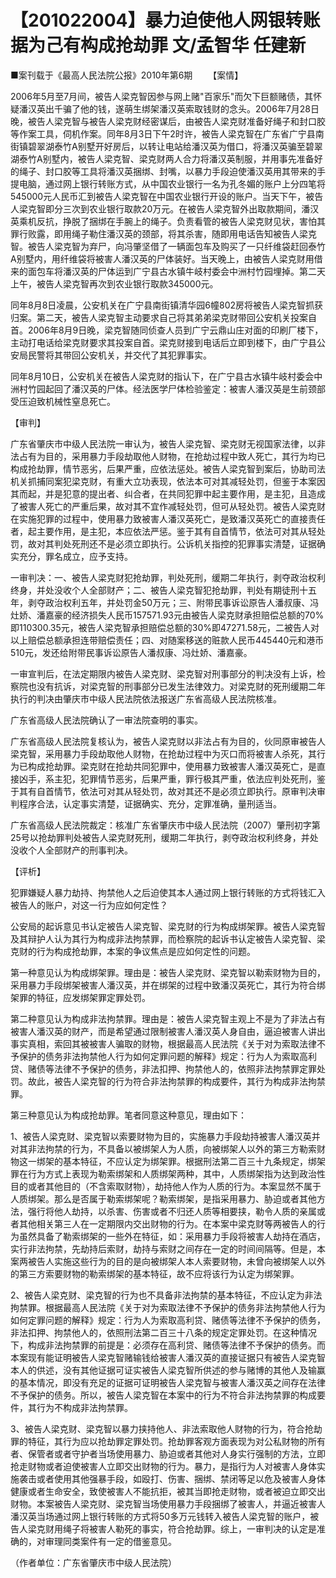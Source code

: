 # 【201022004】暴力迫使他人网银转账据为己有构成抢劫罪 文/孟智华 任建新

■案刊载于《最高人民法院公报》2010年第6期 　　【案情】

2006年5月至7月间，被告人梁克智因参与网上赌"百家乐"而欠下巨额赌债，其怀疑潘汉英出千骗了他的钱，遂萌生绑架潘汉英索取钱财的念头。2006年7月28日晚，被告人梁克智与被告人梁克财经密谋后，由被告人梁克财准备好绳子和封口胶等作案工具，伺机作案。同年8月3日下午2时许，被告人梁克智在广东省广宁县南街镇碧翠湖泰竹A别墅开好房后，以转让电站给潘汉英为借口，将潘汉英骗至碧翠湖泰竹A别墅内，被告人梁克智、梁克财两人合力将潘汉英制服，并用事先准备好的绳子、封口胶等工具将潘汉英捆绑、封嘴，以暴力手段迫使潘汉英用其带来的手提电脑，通过网上银行转账方式，从中国农业银行一名为孔冬媚的账户上分四笔将545000元人民币汇到被告人梁克智在中国农业银行开设的账户。当天下午，被告人梁克智即分三次到农业银行取款20万元。在被告人梁克智外出取款期间，潘汉英乘机反抗，挣脱了捆绑在手腕上的绳子。负责看管的被告人梁克财见状，害怕其罪行败露，即用绳子勒住潘汉英的颈部，将其杀害，随即用电话告知被告人梁克智。被告人梁克智为弃尸，向冯肇坚借了一辆面包车及购买了一只纤维袋赶回泰竹A别墅内，用纤维袋将被害人潘汉英的尸体装好。当天晚上，由被告人梁克财用借来的面包车将潘汉英的尸体运到广宁县古水镇牛岐村委会中洲村竹园埋掉。第二天上午，被告人梁克智再次到农业银行取款345000元。

同年8月8日凌晨，公安机关在广宁县南街镇清华园6幢802房将被告人梁克智抓获归案。第二天，被告人梁克智主动要求自己将其弟弟梁克财带回公安机关投案自首。2006年8月9日晚，梁克智随同侦查人员到广宁云鼎山庄对面的印刷厂楼下，主动打电话给梁克财要求其投案自首。梁克财接到电话后立即到楼下，由广宁县公安局民警将其带回公安机关，并交代了其犯罪事实。

同年8月10日，公安机关在被告人梁克财的指认下，在广宁县古水镇牛岐村委会中洲村竹园起回了潘汉英的尸体。经法医学尸体检验鉴定：被害人潘汉英是生前颈部受压迫致机械性窒息死亡。

【审判】

广东省肇庆市中级人民法院一审认为，被告人梁克智、梁克财无视国家法律，以非法占有为目的，采用暴力手段劫取他人财物，在抢劫过程中致人死亡，其行为均已构成抢劫罪，情节恶劣，后果严重，应依法惩处。被告人梁克智到案后，协助司法机关抓捕同案犯梁克财，有重大立功表现，依法本可对其减轻处罚，但鉴于本案因其而起，并是犯意的提出者、纠合者，在共同犯罪中起主要作用，是主犯，且造成了被害人死亡的严重后果，故对其不宜作减轻处罚，但可从轻处罚。被告人梁克财在实施犯罪的过程中，使用暴力致被害人潘汉英死亡，是致潘汉英死亡的直接责任者，起主要作用，是主犯，本应依法严惩。鉴于其有自首情节，依法可对其从轻处罚，故对其判处死刑还不是必须立即执行。公诉机关指控的犯罪事实清楚，证据确实充分，罪名成立，应予支持。

一审判决：一、被告人梁克财犯抢劫罪，判处死刑，缓期二年执行，剥夺政治权利终身，并处没收个人全部财产；二、被告人梁克智犯抢劫罪，判处有期徒刑十五年，剥夺政治权利五年，并处罚金50万元；三、附带民事诉讼原告人潘叔康、冯灶娇、潘嘉豪的经济损失人民币157571.93元由被告人梁克财承担赔偿总额的70%即110300.35元，被告人梁克智承担赔偿总额的30%即47271.58元，二被告人对以上赔偿总额承担连带赔偿责任；四、对随案移送的赃款人民币445440元和港币510元，发还给附带民事诉讼原告人潘叔康、冯灶娇、潘嘉豪。

一审宣判后，在法定期限内被告人梁克财、梁克智对刑事部分的判决没有上诉，检察院也没有抗诉，对梁克智的刑事部分已发生法律效力。对梁克财的死刑缓期二年执行的判决由肇庆市中级人民法院依法报送广东省高级人民法院核准。

广东省高级人民法院确认了一审法院查明的事实。

广东省高级人民法院复核认为，被告人梁克财以非法占有为目的，伙同原审被告人梁克智，采用暴力手段劫取他人财物，在抢劫过程中为灭口而将被害人杀死，其行为已构成抢劫罪。梁克财在抢劫共同犯罪中，使用暴力致被害人潘汉英死亡，是直接凶手，系主犯，犯罪情节恶劣，后果严重，罪行极其严重，依法应判处死刑，鉴于其有自首情节，依法可对其从轻处罚，故对其还不是必须立即执行。原审判决审判程序合法，认定事实清楚，证据确实、充分，定罪准确，量刑适当。

广东省高级人民法院裁定：核准广东省肇庆市中级人民法院（2007）肇刑初字第25号以抢劫罪判处被告人梁克财死刑，缓期二年执行，剥夺政治权利终身，并处没收个人全部财产的刑事判决。

【评析】

犯罪嫌疑人暴力劫持、拘禁他人之后迫使其本人通过网上银行转账的方式将钱汇入被告人的账户，对这一行为应如何定性？

公安局的起诉意见书认定被告人梁克智、梁克财的行为构成绑架罪。被告人梁克智及其辩护人认为其行为构成非法拘禁罪，而检察院的起诉书认定被告人梁克智、梁克财的行为构成抢劫罪，本案的争议焦点是应如何定性的问题。

第一种意见认为构成绑架罪。理由是：被告人梁克财、梁克智以勒索财物为目的，采用暴力手段绑架被害人潘汉英，并在绑架的过程中致潘汉英死亡，其行为符合绑架罪的特征，应发绑架罪定罪处罚。

第二种意见认为构成非法拘禁罪。理由是：被告人梁克智主观上不是为了非法占有被害人潘汉英的财产，而是希望通过限制被害人潘汉英人身自由，逼迫被害人讲出事实真相，索回其被被害人骗取的财物，根据最高人民法院《关于对为索取法律不予保护的债务非法拘禁他人行为如何定罪问题的解释》规定：行为人为索取高利贷、赌债等法律不予保护的债务，非法扣押、拘禁他人的，依照非法拘禁罪定罪处罚。故此，被告人梁克智的行为符合非法拘禁罪的构成要件，其行为构成非法拘禁罪。

第三种意见认为构成抢劫罪。笔者同意这种意见，理由如下：

1、被告人梁克财、梁克智以索要财物为目的，实施暴力手段劫持被害人潘汉英并对其非法拘禁的行为，不具备以被绑架人为人质，向被绑架人以外的第三方勒索财物这一绑架的基本特征，不应认定为绑架罪。根据刑法第二百三十九条规定，绑架罪在行为方式上表现为勒索绑架和人质绑架两种，其中，人质绑架指为达到政治性目的或者其他目的（不含索取财物），劫持他人作为人质的行为。本案显然不属于人质绑架。那么是否属于勒索绑架呢？勒索绑架，是指采用暴力、胁迫或者其他方法，强行将他人劫持，以杀害、伤害或者不归还人质等相要挟，勒令人质的亲属或者其他相关第三人在一定期限内交出财物的行为。在本案中梁克财等两被告人的行为虽然具备了勒索绑架的一些外在特征，如：采用暴力手段将被害人劫持在酒店，实行非法拘禁，先劫持后索财，劫持与索财之间存在一定的时间间隔等。但是，本案两被告人实施这些行为的目的是向被绑架人本人索要财物，未曾向被绑架人以外的第三方索要财物的勒索绑架的基本特征，故不应将该行为认定为绑架罪。

2、被告人梁克财、梁克智的行为也不具备非法拘禁的基本特征，不应认定为非法拘禁罪。根据最高人民法院《关于对为索取法律不予保护的债务非法拘禁他人行为如何定罪问题的解释》规定：行为人为索取高利贷、赌债等法律不予保护的债务，非法扣押、拘禁他人的，依照刑法第二百三十八条的规定定罪处罚。在这种情况下，构成非法拘禁罪的前提是：必须存在高利贷、赌债等法律不予保护的债务。而本案现有能证明被告人梁克智赌输钱给被害人潘汉英的直接证据只有被告人梁克智本人的供述，没有其他证据可证实被告人梁克智所供述的参与赌博的其他人及输赢的基本情况，即没有充足的证据可证明被告人梁克智与被害人潘汉英之间存在法律不予保护的债务。所以，被告人梁克智在本案中的行为不符合非法拘禁罪的构成要件，其行为不构成非法拘禁罪。

3、被告人梁克财、梁克智以暴力挟持他人、非法索取他人财物的行为，符合抢劫罪的特征，其行为应以抢劫罪定罪处罚。抢劫罪客观方面表现为对公私财物的所有者、保管者或者守护者当场使用暴力、胁迫或者其他对人身实行强制的方法，立即抢走财物或者迫使被害人立即交出财物的行为。暴力，是指行为人对被害人身体实施袭击或者使用其他强暴手段，如殴打、伤害、捆绑、禁闭等足以危及被害人身体健康或者生命安全，致使被害人不能抗拒，被其当即抢走财物，或者被迫立即交出财物。本案被告人梁克财、梁克智当场使用暴力手段捆绑了被害人，并逼近被害人潘汉英当场通过网上银行转账的方式将50多万元钱转入被告人梁克智的账户，被告人梁克财用绳子将被害人勒死的事实，符合抢劫罪。综上，一审判决的认定是准确的，对审理同类案件有一定的借鉴意见。

（作者单位：广东省肇庆市中级人民法院）